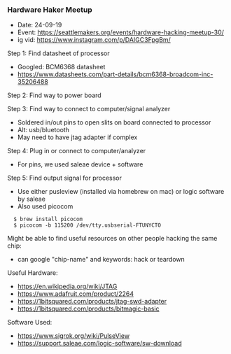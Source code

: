 ### Hardware Haker Meetup
- Date: 24-09-19
- Event: https://seattlemakers.org/events/hardware-hacking-meetup-30/
- ig vid: https://www.instagram.com/p/DAIGC3FpgBm/

Step 1: Find datasheet of processor
- Googled: BCM6368 datasheet
- https://www.datasheets.com/part-details/bcm6368-broadcom-inc-35206488

Step 2: Find way to power board

Step 3: Find way to connect to computer/signal analyzer
- Soldered in/out pins to open slits on board connected to processor
- Alt: usb/bluetooth
- May need to have jtag adapter if complex
  
Step 4: Plug in or connect to computer/analyzer
- For pins, we used saleae device + software

Step 5: Find output signal for processor
- Use either pusleview (installed via homebrew on mac) or logic software by saleae
- Also used picocom
```
  $ brew install picocom
  $ picocom -b 115200 /dev/tty.usbserial-FTUNYCTO
```

Might be able to find useful resources on other people hacking the same chip:
- can google "chip-name" and keywords: hack or teardown

Useful Hardware:
- https://en.wikipedia.org/wiki/JTAG
- https://www.adafruit.com/product/2264
- https://1bitsquared.com/products/jtag-swd-adapter
- https://1bitsquared.com/products/bitmagic-basic

Software Used:
- https://www.sigrok.org/wiki/PulseView
- https://support.saleae.com/logic-software/sw-download

